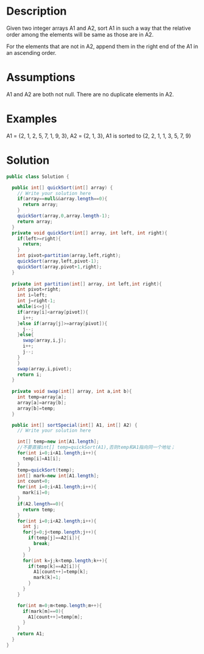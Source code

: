 # Description
Given two integer arrays A1 and A2, sort A1 in such a way that the relative order among the elements will be same as those are in A2.

For the elements that are not in A2, append them in the right end of the A1 in an ascending order.

# Assumptions
A1 and A2 are both not null.
There are no duplicate elements in A2.

# Examples
A1 = {2, 1, 2, 5, 7, 1, 9, 3}, A2 = {2, 1, 3}, A1 is sorted to {2, 2, 1, 1, 3, 5, 7, 9}

# Solution
```java
public class Solution {

  public int[] quickSort(int[] array) {
    // Write your solution here
    if(array==null&&array.length==0){
      return array;
    }
    quickSort(array,0,array.length-1);
    return array;
  }
  private void quickSort(int[] array, int left, int right){
    if(left>=right){
      return;
    }
    int pivot=partition(array,left,right);
    quickSort(array,left,pivot-1);
    quickSort(array,pivot+1,right);
  }
  
  private int partition(int[] array, int left,int right){
    int pivot=right;
    int i=left;
    int j=right-1;
    while(i<=j){
    if(array[i]<array[pivot]){
      i++;
    }else if(array[j]>=array[pivot]){
      j--;
    }else{
      swap(array,i,j);
      i++;
      j--;
    }
    }
    swap(array,i,pivot);
    return i;
  }
  
  private void swap(int[] array, int a,int b){
    int temp=array[a];
    array[a]=array[b];
    array[b]=temp;
  }

  public int[] sortSpecial(int[] A1, int[] A2) {
    // Write your solution here

    int[] temp=new int[A1.length];
    //不要直接int[] temp=quickSort(A1),否则temp和A1指向同一个地址；
    for(int i=0;i<A1.length;i++){
      temp[i]=A1[i];
    }
    temp=quickSort(temp);
    int[] mark=new int[A1.length];
    int count=0;
    for(int i=0;i<A1.length;i++){
      mark[i]=0;
    }
    if(A2.length==0){
      return temp;
    }
    for(int i=0;i<A2.length;i++){
      int j;
      for(j=0;j<temp.length;j++){
        if(temp[j]==A2[i]){
          break;
        }
      }
      for(int k=j;k<temp.length;k++){
        if(temp[k]==A2[i]){
          A1[count++]=temp[k];
          mark[k]=1;
        }
      }
    }

    for(int m=0;m<temp.length;m++){
      if(mark[m]==0){
        A1[count++]=temp[m];
      }
    }
    return A1;
  }
}
```
